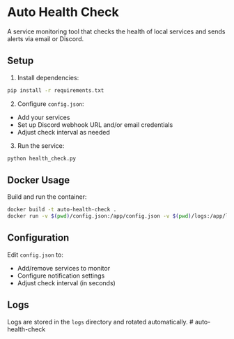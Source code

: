 # Auto Health Check

A service monitoring tool that checks the health of local services and sends alerts via email or Discord.

## Setup

1. Install dependencies:
```bash
pip install -r requirements.txt
```

2. Configure `config.json`:
- Add your services
- Set up Discord webhook URL and/or email credentials
- Adjust check interval as needed

3. Run the service:
```bash
python health_check.py
```

## Docker Usage

Build and run the container:
```bash
docker build -t auto-health-check .
docker run -v $(pwd)/config.json:/app/config.json -v $(pwd)/logs:/app/logs auto-health-check
```

## Configuration

Edit `config.json` to:
- Add/remove services to monitor
- Configure notification settings
- Adjust check interval (in seconds)

## Logs

Logs are stored in the `logs` directory and rotated automatically.
#   a u t o - h e a l t h - c h e c k  
 